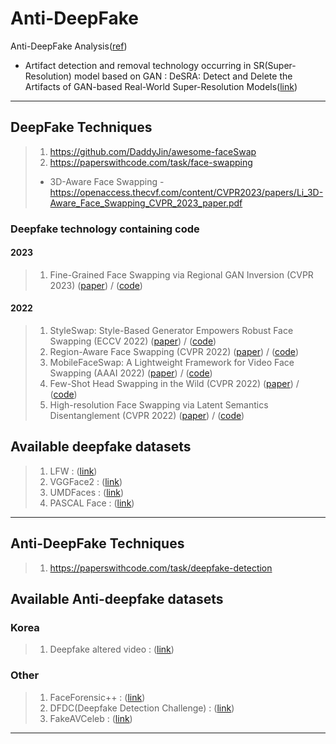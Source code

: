 # Anti-DeepFake
Anti-DeepFake Analysis([ref](https://wikidocs.net/192158))

 * Artifact detection and removal technology occurring in SR(Super-Resolution) model based on GAN : DeSRA: Detect and Delete the Artifacts of GAN-based Real-World Super-Resolution Models([link](https://arxiv.org/pdf/2307.02457))
___
## DeepFake Techniques
> 1. https://github.com/DaddyJin/awesome-faceSwap
> 2. https://paperswithcode.com/task/face-swapping
>  + 3D-Aware Face Swapping - https://openaccess.thecvf.com/content/CVPR2023/papers/Li_3D-Aware_Face_Swapping_CVPR_2023_paper.pdf
### Deepfake technology containing code
#### 2023
> 1. Fine-Grained Face Swapping via Regional GAN Inversion (CVPR 2023) ([paper](https://arxiv.org/abs/2211.14068)) / ([code](https://github.com/e4s2022/e4s))
#### 2022
> 1. StyleSwap: Style-Based Generator Empowers Robust Face Swapping (ECCV 2022) ([paper](https://arxiv.org/abs/2209.13514)) / ([code](https://github.com/Seanseattle/StyleSwap))
> 2. Region-Aware Face Swapping (CVPR 2022) ([paper](https://openaccess.thecvf.com/content/CVPR2022/papers/Xu_Region-Aware_Face_Swapping_CVPR_2022_paper.pdf)) / ([code](https://github.com/xc-csc101/RAFSwap))
> 3. MobileFaceSwap: A Lightweight Framework for Video Face Swapping (AAAI 2022) ([paper](https://arxiv.org/abs/2201.03808)) / ([code](https://github.com/Seanseattle/MobileFaceSwap))
> 4. Few-Shot Head Swapping in the Wild (CVPR 2022) ([paper](https://arxiv.org/abs/2204.13100)) / ([code](https://github.com/jmliu88/HeSer))
> 5. High-resolution Face Swapping via Latent Semantics Disentanglement (CVPR 2022) ([paper](https://arxiv.org/abs/2203.15958)) / ([code](https://github.com/cnnlstm/FSLSD_HiRes))
## Available deepfake datasets
> 1. LFW : ([link](https://vis-www.cs.umass.edu/lfw/))
> 2. VGGFace2 : ([link](https://paperswithcode.com/dataset/vggface2-1))
> 3. UMDFaces : ([link](https://paperswithcode.com/dataset/umdfaces))
> 4. PASCAL Face : ([link](https://paperswithcode.com/dataset/pascal-face))
___ 
## Anti-DeepFake Techniques
> 1. https://paperswithcode.com/task/deepfake-detection

## Available Anti-deepfake datasets

### Korea
> 1. Deepfake altered video : ([link](https://www.aihub.or.kr/aihubdata/data/view.do?currMenu=115&topMenu=100&aihubDataSe=data&dataSetSn=55))

### Other
> 1. FaceForensic++ : ([link]([https://paperswithcode.com/sota/face-swapping-on-faceforensics](https://paperswithcode.com/dataset/faceforensics-1)))
> 2. DFDC(Deepfake Detection Challenge) : ([link](https://paperswithcode.com/dataset/dfdc))
> 3. FakeAVCeleb : ([link](https://paperswithcode.com/dataset/fakeavceleb))
___
